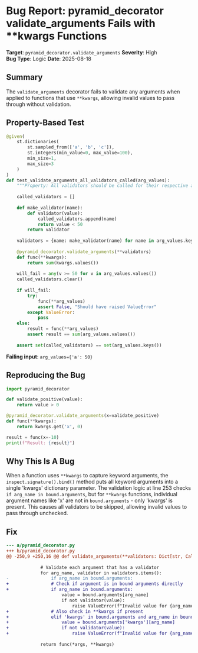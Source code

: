 # Bug Report: pyramid_decorator validate_arguments Fails with **kwargs Functions

**Target**: `pyramid_decorator.validate_arguments`
**Severity**: High  
**Bug Type**: Logic
**Date**: 2025-08-18

## Summary

The `validate_arguments` decorator fails to validate any arguments when applied to functions that use `**kwargs`, allowing invalid values to pass through without validation.

## Property-Based Test

```python
@given(
    st.dictionaries(
        st.sampled_from(['a', 'b', 'c']),
        st.integers(min_value=0, max_value=100),
        min_size=1,
        max_size=3
    )
)
def test_validate_arguments_all_validators_called(arg_values):
    """Property: All validators should be called for their respective arguments."""
    
    called_validators = []
    
    def make_validator(name):
        def validator(value):
            called_validators.append(name)
            return value < 50
        return validator
    
    validators = {name: make_validator(name) for name in arg_values.keys()}
    
    @pyramid_decorator.validate_arguments(**validators)
    def func(**kwargs):
        return sum(kwargs.values())
    
    will_fail = any(v >= 50 for v in arg_values.values())
    called_validators.clear()
    
    if will_fail:
        try:
            func(**arg_values)
            assert False, "Should have raised ValueError"
        except ValueError:
            pass
    else:
        result = func(**arg_values)
        assert result == sum(arg_values.values())
    
    assert set(called_validators) == set(arg_values.keys())
```

**Failing input**: `arg_values={'a': 50}`

## Reproducing the Bug

```python
import pyramid_decorator

def validate_positive(value):
    return value > 0

@pyramid_decorator.validate_arguments(x=validate_positive)
def func(**kwargs):
    return kwargs.get('x', 0)

result = func(x=-10)
print(f"Result: {result}")
```

## Why This Is A Bug

When a function uses `**kwargs` to capture keyword arguments, the `inspect.signature().bind()` method puts all keyword arguments into a single 'kwargs' dictionary parameter. The validation logic at line 253 checks `if arg_name in bound.arguments`, but for `**kwargs` functions, individual argument names like 'x' are not in `bound.arguments` - only 'kwargs' is present. This causes all validators to be skipped, allowing invalid values to pass through unchecked.

## Fix

```diff
--- a/pyramid_decorator.py
+++ b/pyramid_decorator.py
@@ -250,9 +250,16 @@ def validate_arguments(**validators: Dict[str, Callable]) -> Callable[[F], F]:
             
             # Validate each argument that has a validator
             for arg_name, validator in validators.items():
-                if arg_name in bound.arguments:
+                # Check if argument is in bound arguments directly
+                if arg_name in bound.arguments:  
                     value = bound.arguments[arg_name]
                     if not validator(value):
                         raise ValueError(f"Invalid value for {arg_name}: {value}")
+                # Also check in **kwargs if present
+                elif 'kwargs' in bound.arguments and arg_name in bound.arguments['kwargs']:
+                    value = bound.arguments['kwargs'][arg_name]
+                    if not validator(value):
+                        raise ValueError(f"Invalid value for {arg_name}: {value}")
                         
             return func(*args, **kwargs)
```
